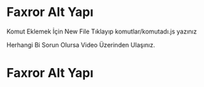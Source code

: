 # Faxror  Alt Yapı

Komut Eklemek İçin  New File Tıklayıp komutlar/komutadı.js yazınız

Herhangi Bi Sorun Olursa Video Üzerinden Ulaşınız.

# Faxror Alt Yapı